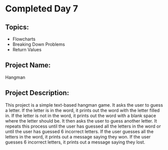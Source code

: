 # Completed Day 7
## Topics:
- Flowcharts
- Breaking Down Problems
- Return Values

## Project Name:
Hangman

## Project Description:
This project is a simple text-based hangman game. It asks the user to guess a letter. If the letter is in the word, it prints out the word with the letter filled in. If the letter is not in the word, it prints out the word with a blank space where the letter should be. It then asks the user to guess another letter. It repeats this process until the user has guessed all the letters in the word or until the user has guessed 6 incorrect letters. If the user guesses all the letters in the word, it prints out a message saying they won. If the user guesses 6 incorrect letters, it prints out a message saying they lost.